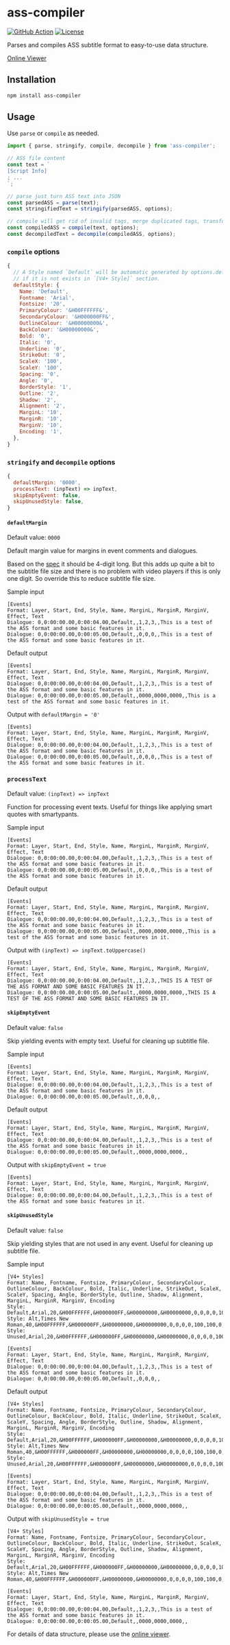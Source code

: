 # ass-compiler

[![GitHub Action](https://github.com/widatama/ass-compiler/workflows/ci/badge.svg)](https://github.com/widatama/ass-compiler/actions)
[![License](https://badgen.net/npm/license/ass-compiler?icon=https://api.iconify.design/octicon:law.svg?color=white)](https://github.com/weizhenye/ass-compiler/blob/master/LICENSE)

Parses and compiles ASS subtitle format to easy-to-use data structure.

[Online Viewer](https://ass.js.org/ass-compiler/)

## Installation

```bash
npm install ass-compiler
```

## Usage

Use `parse` or `compile` as needed.

```js
import { parse, stringify, compile, decompile } from 'ass-compiler';

// ASS file content
const text = `
[Script Info]
; ...
`;

// parse just turn ASS text into JSON
const parsedASS = parse(text);
const stringifiedText = stringify(parsedASS, options);

// compile will get rid of invalid tags, merge duplicated tags, transform drawings, etc.
const compiledASS = compile(text, options);
const decompiledText = decompile(compiledASS, options);
```

### `compile` options

```js
{
  // A Style named `Default` will be automatic generated by options.defaultStyle
  // if it is not exists in `[V4+ Style]` section.
  defaultStyle: {
    Name: 'Default',
    Fontname: 'Arial',
    Fontsize: '20',
    PrimaryColour: '&H00FFFFFF&',
    SecondaryColour: '&H000000FF&',
    OutlineColour: '&H00000000&',
    BackColour: '&H00000000&',
    Bold: '0',
    Italic: '0',
    Underline: '0',
    StrikeOut: '0',
    ScaleX: '100',
    ScaleY: '100',
    Spacing: '0',
    Angle: '0',
    BorderStyle: '1',
    Outline: '2',
    Shadow: '2',
    Alignment: '2',
    MarginL: '10',
    MarginR: '10',
    MarginV: '10',
    Encoding: '1',
  },
}
```

### `stringify` and `decompile` options

```js
{
  defaultMargin: '0000',
  processText: (inpText) => inpText,
  skipEmptyEvent: false,
  skipUnusedStyle: false,
}
```

#### `defaultMargin`

Default value: `0000`

Default margin value for margins in event comments and dialogues.

Based on the [spec](https://fileformats.fandom.com/wiki/SubStation_Alpha) it should be 4-digit long. But this adds up quite a bit to the subtitle file size and there is no problem with video players if this is only one digit. So override this to reduce subtitle file size.

Sample input
```
[Events]
Format: Layer, Start, End, Style, Name, MarginL, MarginR, MarginV, Effect, Text
Dialogue: 0,0:00:00.00,0:00:04.00,Default,,1,2,3,,This is a test of the ASS format and some basic features in it.
Dialogue: 0,0:00:00.00,0:00:05.00,Default,,0,0,0,,This is a test of the ASS format and some basic features in it.
```

Default output
```
[Events]
Format: Layer, Start, End, Style, Name, MarginL, MarginR, MarginV, Effect, Text
Dialogue: 0,0:00:00.00,0:00:04.00,Default,,1,2,3,,This is a test of the ASS format and some basic features in it.
Dialogue: 0,0:00:00.00,0:00:05.00,Default,,0000,0000,0000,,This is a test of the ASS format and some basic features in it.
```

Output with `defaultMargin = '0'`
```
[Events]
Format: Layer, Start, End, Style, Name, MarginL, MarginR, MarginV, Effect, Text
Dialogue: 0,0:00:00.00,0:00:04.00,Default,,1,2,3,,This is a test of the ASS format and some basic features in it.
Dialogue: 0,0:00:00.00,0:00:05.00,Default,,0,0,0,,This is a test of the ASS format and some basic features in it.
```

### `processText`

Default value: `(inpText) => inpText`

Function for processing event texts. Useful for things like applying smart quotes with smartypants.

Sample input
```
[Events]
Format: Layer, Start, End, Style, Name, MarginL, MarginR, MarginV, Effect, Text
Dialogue: 0,0:00:00.00,0:00:04.00,Default,,1,2,3,,This is a test of the ASS format and some basic features in it.
Dialogue: 0,0:00:00.00,0:00:05.00,Default,,0,0,0,,This is a test of the ASS format and some basic features in it.
```

Default output
```
[Events]
Format: Layer, Start, End, Style, Name, MarginL, MarginR, MarginV, Effect, Text
Dialogue: 0,0:00:00.00,0:00:04.00,Default,,1,2,3,,This is a test of the ASS format and some basic features in it.
Dialogue: 0,0:00:00.00,0:00:05.00,Default,,0000,0000,0000,,This is a test of the ASS format and some basic features in it.
```

Output with `(inpText) => inpText.toUppercase()`
```
[Events]
Format: Layer, Start, End, Style, Name, MarginL, MarginR, MarginV, Effect, Text
Dialogue: 0,0:00:00.00,0:00:04.00,Default,,1,2,3,,THIS IS A TEST OF THE ASS FORMAT AND SOME BASIC FEATURES IN IT.
Dialogue: 0,0:00:00.00,0:00:05.00,Default,,0000,0000,0000,,THIS IS A TEST OF THE ASS FORMAT AND SOME BASIC FEATURES IN IT.
```

#### `skipEmptyEvent`

Default value: `false`

Skip yielding events with empty text. Useful for cleaning up subtitle file.

Sample input
```
[Events]
Format: Layer, Start, End, Style, Name, MarginL, MarginR, MarginV, Effect, Text
Dialogue: 0,0:00:00.00,0:00:04.00,Default,,1,2,3,,This is a test of the ASS format and some basic features in it.
Dialogue: 0,0:00:00.00,0:00:05.00,Default,,0,0,0,,
```

Default output
```
[Events]
Format: Layer, Start, End, Style, Name, MarginL, MarginR, MarginV, Effect, Text
Dialogue: 0,0:00:00.00,0:00:04.00,Default,,1,2,3,,This is a test of the ASS format and some basic features in it.
Dialogue: 0,0:00:00.00,0:00:05.00,Default,,0000,0000,0000,,
```

Output with `skipEmptyEvent = true`
```
[Events]
Format: Layer, Start, End, Style, Name, MarginL, MarginR, MarginV, Effect, Text
Dialogue: 0,0:00:00.00,0:00:04.00,Default,,1,2,3,,This is a test of the ASS format and some basic features in it.
```

#### `skipUnusedStyle`

Default value: `false`

Skip yielding styles that are not used in any event. Useful for cleaning up subtitle file.

Sample input
```
[V4+ Styles]
Format: Name, Fontname, Fontsize, PrimaryColour, SecondaryColour, OutlineColour, BackColour, Bold, Italic, Underline, StrikeOut, ScaleX, ScaleY, Spacing, Angle, BorderStyle, Outline, Shadow, Alignment, MarginL, MarginR, MarginV, Encoding
Style: Default,Arial,20,&H00FFFFFF,&H000000FF,&H00000000,&H00000000,0,0,0,0,100,100,0,0,1,2,2,2,10,10,10,0
Style: Alt,Times New Roman,40,&H00FFFFFF,&H000000FF,&H00000000,&H00000000,0,0,0,0,100,100,0,0,1,2,2,8,10,10,10,0
Style: Unused,Arial,20,&H00FFFFFF,&H000000FF,&H00000000,&H00000000,0,0,0,0,100,100,0,0,1,2,2,2,10,10,10,0

[Events]
Format: Layer, Start, End, Style, Name, MarginL, MarginR, MarginV, Effect, Text
Dialogue: 0,0:00:00.00,0:00:04.00,Default,,1,2,3,,This is a test of the ASS format and some basic features in it.
Dialogue: 0,0:00:00.00,0:00:05.00,Default,,0,0,0,,
```

Default output
```
[V4+ Styles]
Format: Name, Fontname, Fontsize, PrimaryColour, SecondaryColour, OutlineColour, BackColour, Bold, Italic, Underline, StrikeOut, ScaleX, ScaleY, Spacing, Angle, BorderStyle, Outline, Shadow, Alignment, MarginL, MarginR, MarginV, Encoding
Style: Default,Arial,20,&H00FFFFFF,&H000000FF,&H00000000,&H00000000,0,0,0,0,100,100,0,0,1,2,2,2,10,10,10,0
Style: Alt,Times New Roman,40,&H00FFFFFF,&H000000FF,&H00000000,&H00000000,0,0,0,0,100,100,0,0,1,2,2,8,10,10,10,0
Style: Unused,Arial,20,&H00FFFFFF,&H000000FF,&H00000000,&H00000000,0,0,0,0,100,100,0,0,1,2,2,2,10,10,10,0

[Events]
Format: Layer, Start, End, Style, Name, MarginL, MarginR, MarginV, Effect, Text
Dialogue: 0,0:00:00.00,0:00:04.00,Default,,1,2,3,,This is a test of the ASS format and some basic features in it.
Dialogue: 0,0:00:00.00,0:00:05.00,Default,,0000,0000,0000,,
```

Output with `skipUnusedStyle = true`
```
[V4+ Styles]
Format: Name, Fontname, Fontsize, PrimaryColour, SecondaryColour, OutlineColour, BackColour, Bold, Italic, Underline, StrikeOut, ScaleX, ScaleY, Spacing, Angle, BorderStyle, Outline, Shadow, Alignment, MarginL, MarginR, MarginV, Encoding
Style: Default,Arial,20,&H00FFFFFF,&H000000FF,&H00000000,&H00000000,0,0,0,0,100,100,0,0,1,2,2,2,10,10,10,0
Style: Alt,Times New Roman,40,&H00FFFFFF,&H000000FF,&H00000000,&H00000000,0,0,0,0,100,100,0,0,1,2,2,8,10,10,10,0

[Events]
Format: Layer, Start, End, Style, Name, MarginL, MarginR, MarginV, Effect, Text
Dialogue: 0,0:00:00.00,0:00:04.00,Default,,1,2,3,,This is a test of the ASS format and some basic features in it.
Dialogue: 0,0:00:00.00,0:00:05.00,Default,,0000,0000,0000,,
```

For details of data structure, please use the [online viewer](https://ass.js.org/ass-compiler/).
